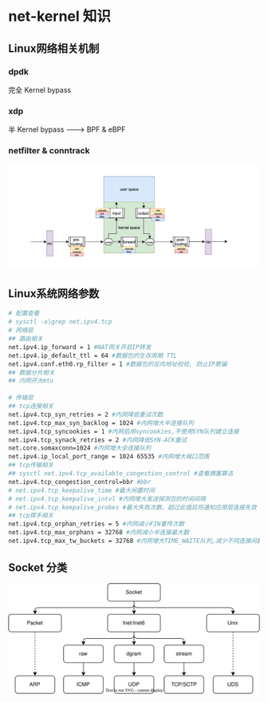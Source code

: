 # net-kernel 知识

## Linux网络相关机制
### dpdk
完全 Kernel bypass
### xdp
半 Kernel bypass ---> BPF & eBPF
### netfilter & conntrack
![netfilter](netfilter.png "netfilter")

## Linux系统网络参数
```bash
# 配置查看
# sysctl -a|grep net.ipv4.tcp
# 网络层
## 路由相关
net.ipv4.ip_forward = 1 #NAT网关开启IP转发
net.ipv4.ip_default_ttl = 64 #数据包的生存周期 TTL
net.ipv4.conf.eth0.rp_filter = 1 #数据包的反向地址校验, 防止IP欺骗
## 数据分片相关
## 内网开大mtu

# 传输层
## tcp连接相关
net.ipv4.tcp_syn_retries = 2 #内网降低重试次数
net.ipv4.tcp_max_syn_backlog = 1024 #内网增大半连接队列
net.ipv4.tcp_syncookies = 1 #内网启用syncookies,不使用SYN队列建立连接
net.ipv4.tcp_synack_retries = 2 #内网降低SYN-ACK重试
net.core.somaxconn=1024 #内网增大全连接队列
net.ipv4.ip_local_port_range = 1024 65535 #内网增大端口范围
## tcp传输相关
## sysctl net.ipv4.tcp_available_congestion_control #查看拥塞算法
net.ipv4.tcp_congestion_control=bbr #bbr
# net.ipv4.tcp_keepalive_time #最大闲置时间
# net.ipv4.tcp_keepalive_intvl #内网增大发送探测包的时间间隔
# net.ipv4.tcp_keepalive_probes #最大失败次数，超过此值后将通知应用层连接失效
## tcp挥手相关
net.ipv4.tcp_orphan_retries = 5 #内网减小FIN重传次数
net.ipv4.tcp_max_orphans = 32768 #内网减小半连接最大数
net.ipv4.tcp_max_tw_buckets = 32768 #内网增大TIME_WAITE队列,减少不同连接间数据错乱的概率
```

## Socket 分类
<div align=center><img src="socket.drawio.svg"/></div> 
